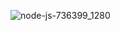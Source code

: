 ![node-js-736399_1280](https://github.com/user-attachments/assets/53989622-b805-4fa1-a723-58bd0f9b99c8)
